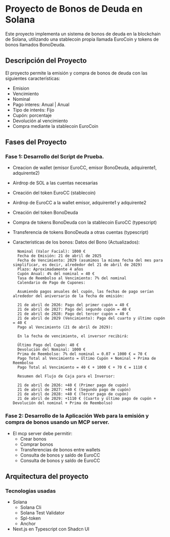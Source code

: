 # Proyecto de Bonos de Deuda en Solana

Este proyecto implementa un sistema de bonos de deuda en la blockchain de Solana, utilizando una stablecoin propia llamada EuroCoin y tokens de bonos llamados BonoDeuda.

## Descripción del Proyecto

El proyecto permite la emisión y compra de bonos de deuda con las siguientes características:

- Emision
- Vencimiento
- Nominal
- Pago interes: Anual | Anual
- Tipo de interés: Fijo 
- Cupón: porcentaje
- Devolución al vencimiento
- Compra mediante la stablecoin EuroCoin

## Fases del Proyecto

### Fase 1: Desarrollo del Script de Prueba.

- Creacion de wallet (emisor EuroCC, emisor BonoDeuda, adquirente1, adquirente2)
- Airdrop de SOL a las cuentas necesarias
- Creación del token EuroCC (stablecoin)
- Airdrop de EuroCC a la wallet emisor, adquirente1 y adquirente2
- Creación del token BonoDeuda
- Compra de tokens BonoDeuda con la stablecoin EuroCC (typescript)
- Transferencia de tokens BonoDeuda a otras cuentas (typescript)
- Caracteristicas de los bonos:
Datos del Bono (Actualizados):

        Nominal (Valor Facial): 1000 €
        Fecha de Emisión: 21 de abril de 2025
        Fecha de Vencimiento: 2029 (asumimos la misma fecha del mes para simplificar, es decir, alrededor del 21 de abril de 2029)
        Plazo: Aproximadamente 4 años
        Cupón Anual: 4% del nominal = 40 €
        Tasa de Reembolso al Vencimiento: 7% del nominal
        Calendario de Pago de Cupones:

        Asumiendo pagos anuales del cupón, las fechas de pago serían alrededor del aniversario de la fecha de emisión:

        21 de abril de 2026: Pago del primer cupón = 40 €
        21 de abril de 2027: Pago del segundo cupón = 40 €
        21 de abril de 2028: Pago del tercer cupón = 40 €
        21 de abril de 2029 (Vencimiento): Pago del cuarto y último cupón = 40 €
        Pago al Vencimiento (21 de abril de 2029):

        En la fecha de vencimiento, el inversor recibirá:

        Último Pago del Cupón: 40 €
        Devolución del Nominal: 1000 €
        Prima de Reembolso: 7% del nominal = 0.07 × 1000 € = 70 €
        Pago Total al Vencimiento = Último Cupón + Nominal + Prima de Reembolso
        Pago Total al Vencimiento = 40 € + 1000 € + 70 € = 1110 €

        Resumen del Flujo de Caja para el Inversor:

        21 de abril de 2026: +40 € (Primer pago de cupón)
        21 de abril de 2027: +40 € (Segundo pago de cupón)
        21 de abril de 2028: +40 € (Tercer pago de cupón)
        21 de abril de 2029: +1110 € (Cuarto y último pago de cupón + Devolución del nominal + Prima de Reembolso)




### Fase 2: Desarrollo de la Aplicación Web para la emisión y compra de bonos usando un MCP server.
- El mcp server debe permitir:
    - Crear bonos
    - Comprar bonos
    - Transferencias de bonos entre wallets
    - Consulta de bonos y saldo de EuroCC
    - Consulta de bonos y saldo de EuroCC
    


## Arquitectura del proyecto

### Tecnologias usadas

- Solana
    - Solana Cli
    - Solana Test Validator
    - Spl-token
    - Anchor
- Next.js en Typescript con Shadcn UI
